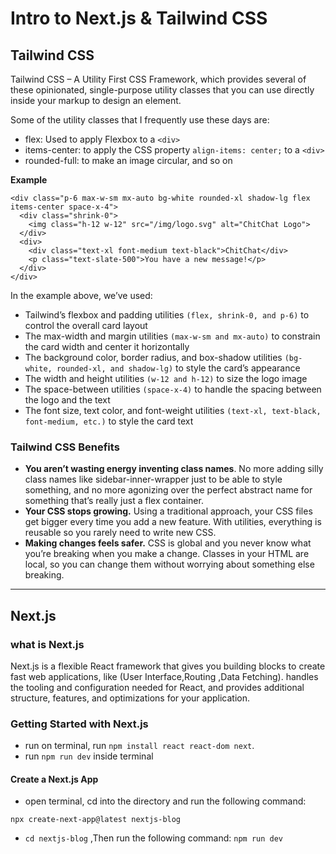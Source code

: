 # Intro to Next.js & Tailwind CSS


## Tailwind CSS

Tailwind CSS – A Utility First CSS Framework, which provides several of these opinionated, single-purpose utility classes that you can use directly inside your markup to design an element.

Some of the utility classes that I frequently use these days are:

- flex: Used to apply Flexbox to a `<div>`
- items-center: to apply the CSS property `align-items: center;` to a `<div>`
- rounded-full: to make an image circular, and so on



**Example**
```
<div class="p-6 max-w-sm mx-auto bg-white rounded-xl shadow-lg flex items-center space-x-4">
  <div class="shrink-0">
    <img class="h-12 w-12" src="/img/logo.svg" alt="ChitChat Logo">
  </div>
  <div>
    <div class="text-xl font-medium text-black">ChitChat</div>
    <p class="text-slate-500">You have a new message!</p>
  </div>
</div>
```

In the example above, we’ve used:

- Tailwind’s flexbox and padding utilities `(flex, shrink-0, and p-6)` to control the overall card layout
- The max-width and margin utilities `(max-w-sm and mx-auto)` to constrain the card width and center it horizontally
- The background color, border radius, and box-shadow utilities `(bg-white, rounded-xl, and shadow-lg)` to style the card’s appearance
- The width and height utilities `(w-12 and h-12)` to size the logo image
- The space-between utilities `(space-x-4)` to handle the spacing between the logo and the text
- The font size, text color, and font-weight utilities `(text-xl, text-black, font-medium, etc.)` to style the card text


### Tailwind CSS Benefits

- **You aren’t wasting energy inventing class names**. No more adding silly class names like sidebar-inner-wrapper just to be able to style something, and no more agonizing over the perfect abstract name for something that’s really just a flex container.
- **Your CSS stops growing.** Using a traditional approach, your CSS files get bigger every time you add a new feature. With utilities, everything is reusable so you rarely need to write new CSS.
- **Making changes feels safer.** CSS is global and you never know what you’re breaking when you make a change. Classes in your HTML are local, so you can change them without worrying about something else breaking.


----

## Next.js

### what is Next.js

Next.js is a flexible React framework that gives you building blocks to create fast web applications, like (User Interface,Routing ,Data Fetching).
handles the tooling and configuration needed for React, and provides additional structure, features, and optimizations for your application.


### Getting Started with Next.js

- run on terminal, run `npm install react react-dom next`.
- run `npm run dev` inside  terminal

#### Create a Next.js App

 - open  terminal, cd into the directory and run the following command:
 
 `npx create-next-app@latest nextjs-blog`
 
 - `cd nextjs-blog` ,Then run the following command: `npm run dev`
 
 













